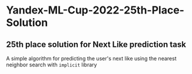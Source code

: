 # Yandex-ML-Cup-2022-25th-Place-Solution
25th place solution for Next Like prediction task
---
A simple algorithm for predicting the user's next like using the nearest neighbor search with `implicit` library

